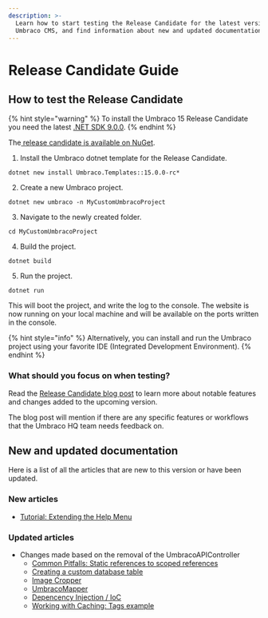 ```yaml
---
description: >-
  Learn how to start testing the Release Candidate for the latest version of
  Umbraco CMS, and find information about new and updated documentation.
---
```


# Release Candidate Guide

## How to test the Release Candidate

{% hint style="warning" %}
To install the Umbraco 15 Release Candidate you need the latest [.NET SDK 9.0.0](https://dotnet.microsoft.com/en-us/download/dotnet/9.0).
{% endhint %}

The[ release candidate is available on NuGet](https://www.nuget.org/packages/Umbraco.Cms/15.0.0-rc1).

1. Install the Umbraco dotnet template for the Release Candidate.

```
dotnet new install Umbraco.Templates::15.0.0-rc*
```

2. Create a new Umbraco project.

```
dotnet new umbraco -n MyCustomUmbracoProject
```

3. Navigate to the newly created folder.

```
cd MyCustomUmbracoProject
```

4. Build the project.

```
dotnet build
```

5. Run the project.

```
dotnet run
```

This will boot the project, and write the log to the console. The website is now running on your local machine and will be available on the ports written in the console.

{% hint style="info" %}
Alternatively, you can install and run the Umbraco project using your favorite IDE (Integrated Development Environment).
{% endhint %}

### What should you focus on when testing?

Read the [Release Candidate blog post](https://umbraco.com/blog/umbraco-15-release-candidate/) to learn more about notable features and changes added to the upcoming version.

The blog post will mention if there are any specific features or workflows that the Umbraco HQ team needs feedback on.

## New and updated documentation

Here is a list of all the articles that are new to this version or have been updated.

### New articles

* [Tutorial: Extending the Help Menu](tutorials/extending-the-help-menu.md)

### Updated articles

* Changes made based on the removal of the UmbracoAPIController
  * [Common Pitfalls: Static references to scoped references](reference/common-pitfalls.md#static-references-to-scoped-instances-such-as-umbracohelper)
  * [Creating a custom database table](extending/database.md)
  * [Image Cropper](fundamentals/backoffice/property-editors/built-in-umbraco-property-editors/image-cropper.md)
  * [UmbracoMapper](reference/mapping.md)
  * [Depencency Injection / IoC](reference/using-ioc.md)
  * [Working with Caching: Tags example](reference/cache/examples/tags.md)
